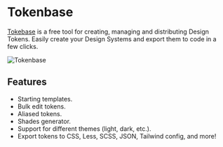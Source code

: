 # Tokenbase

[Tokebase](https://token-base.com) is a free tool for creating, managing and distributing Design Tokens.
Easily create your Design Systems and export them to code in a few clicks.

![Tokenbase](https://token-base.com/APP_SCREENSHOT.jpg)

## Features

- Starting templates.
- Bulk edit tokens.
- Aliased tokens.
- Shades generator.
- Support for different themes (light, dark, etc.).
- Export tokens to CSS, Less, SCSS, JSON, Tailwind config, and more!
